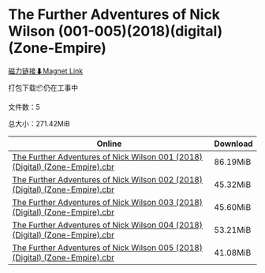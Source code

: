 # The Further Adventures of Nick Wilson (001-005)(2018)(digital)(Zone-Empire)

[磁力链接⬇Magnet Link](magnet:?xt=urn:btih:5d4c1b667b7b3893c48b4b0446f5b62cec29a465&dn=The%20Further%20Adventures%20of%20Nick%20Wilson%20%28001-005%29%282018%29%28digital%29%28Zone-Empire%29)

打包下载📦仍在工事中

文件数：5

总大小：271.42MiB

Online | Download
--- | ---
[The Further Adventures of Nick Wilson 001 (2018) (Digital) (Zone-Empire).cbr](https://github.com/alicewish/markdown/blob/master/comic/Further-Adventures-of-Nick-Wilson-001-2018-Digital-Zone-Empire-cbr.md) | 86.19MiB
[The Further Adventures of Nick Wilson 002 (2018) (Digital) (Zone-Empire).cbr](https://github.com/alicewish/markdown/blob/master/comic/Further-Adventures-of-Nick-Wilson-002-2018-Digital-Zone-Empire-cbr.md) | 45.32MiB
[The Further Adventures of Nick Wilson 003 (2018) (Digital) (Zone-Empire).cbr](https://github.com/alicewish/markdown/blob/master/comic/Further-Adventures-of-Nick-Wilson-003-2018-Digital-Zone-Empire-cbr.md) | 45.60MiB
[The Further Adventures of Nick Wilson 004 (2018) (Digital) (Zone-Empire).cbr](https://github.com/alicewish/markdown/blob/master/comic/Further-Adventures-of-Nick-Wilson-004-2018-Digital-Zone-Empire-cbr.md) | 53.21MiB
[The Further Adventures of Nick Wilson 005 (2018) (Digital) (Zone-Empire).cbr](https://github.com/alicewish/markdown/blob/master/comic/Further-Adventures-of-Nick-Wilson-005-2018-Digital-Zone-Empire-cbr.md) | 41.08MiB